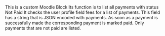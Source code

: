 This is a custom Moodle Block
Its function is to list all payments with status Not Paid
It checks the user profile field fees for a list of payments.
This field has a string that is JSON encoded with payments.
As soon as a payment is successfully made the corresponding payment is marked paid.
Only payments that are not paid are listed.

